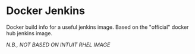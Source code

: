 # Docker Jenkins

Docker build info for a useful jenkins image. Based on the "official" docker hub jenkins image.

*N.B., NOT BASED ON INTUIT RHEL IMAGE*